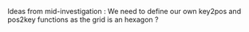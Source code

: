 Ideas from mid-investigation : We need to define our own key2pos and pos2key functions as the grid is an hexagon ?